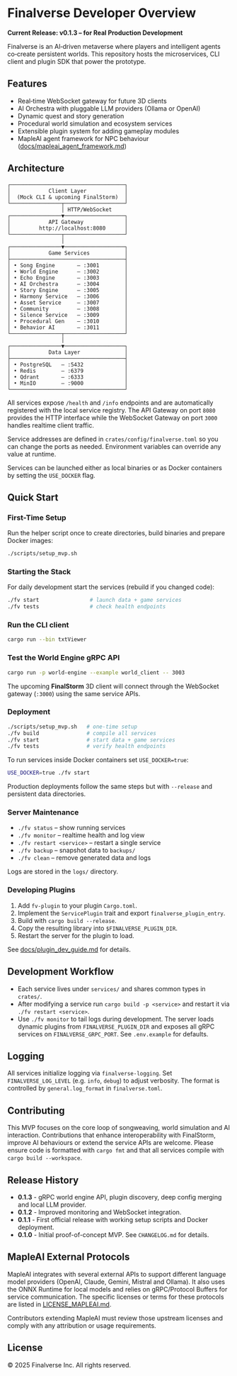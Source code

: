 # Finalverse Developer Overview

**Current Release: v0.1.3 – for Real Production Development**

Finalverse is an AI‑driven metaverse where players and intelligent agents co‑create persistent worlds. This repository hosts the microservices, CLI client and plugin SDK that power the prototype.

## Features

- Real‑time WebSocket gateway for future 3D clients
- AI Orchestra with pluggable LLM providers (Ollama or OpenAI)
- Dynamic quest and story generation
- Procedural world simulation and ecosystem services
- Extensible plugin system for adding gameplay modules
- MapleAI agent framework for NPC behaviour ([docs/mapleai_agent_framework.md](docs/mapleai_agent_framework.md))

## Architecture

```
┌────────────────────────────────────┐
│            Client Layer            │
│  (Mock CLI & upcoming FinalStorm)  │
└────────────────┬───────────────────┘
                 │ HTTP/WebSocket
┌────────────────▼───────────────────┐
│            API Gateway             │
│         http://localhost:8080      │
└────────────────┬───────────────────┘
                 │
┌────────────────▼───────────────────┐
│            Game Services           │
├────────────────────────────────────┤
│ • Song Engine       – :3001        │
│ • World Engine      – :3002        │
│ • Echo Engine       – :3003        │
│ • AI Orchestra      – :3004        │
│ • Story Engine      – :3005        │
│ • Harmony Service   – :3006        │
│ • Asset Service     – :3007        │
│ • Community         – :3008        │
│ • Silence Service   – :3009        │
│ • Procedural Gen    – :3010        │
│ • Behavior AI       – :3011        │
└────────────────┬───────────────────┘
                 │
┌────────────────▼───────────────────┐
│            Data Layer              │
├────────────────────────────────────┤
│ • PostgreSQL   – :5432             │
│ • Redis        – :6379             │
│ • Qdrant       – :6333             │
│ • MinIO        – :9000             │
└────────────────────────────────────┘
```

All services expose `/health` and `/info` endpoints and are automatically registered with the local service registry. The API Gateway on port `8080` provides the HTTP interface while the WebSocket Gateway on port `3000` handles realtime client traffic.

Service addresses are defined in `crates/config/finalverse.toml` so you can change the ports as needed. Environment variables can override any value at runtime.

Services can be launched either as local binaries or as Docker containers by setting the `USE_DOCKER` flag.

## Quick Start

### First-Time Setup

Run the helper script once to create directories, build binaries and prepare Docker images:

```bash
./scripts/setup_mvp.sh
```

### Starting the Stack

For daily development start the services (rebuild if you changed code):

```bash
./fv start                # launch data + game services
./fv tests                # check health endpoints
```

### Run the CLI client

```bash
cargo run --bin txtViewer
```

### Test the World Engine gRPC API

```bash
cargo run -p world-engine --example world_client -- 3003
```

The upcoming **FinalStorm** 3D client will connect through the WebSocket gateway (`:3000`) using the same service APIs.

### Deployment

```bash
./scripts/setup_mvp.sh   # one-time setup
./fv build               # compile all services
./fv start               # start data + game services
./fv tests               # verify health endpoints
```

To run services inside Docker containers set `USE_DOCKER=true`:

```bash
USE_DOCKER=true ./fv start
```

Production deployments follow the same steps but with `--release` and persistent data directories.

### Server Maintenance

- `./fv status` – show running services
- `./fv monitor` – realtime health and log view
- `./fv restart <service>` – restart a single service
- `./fv backup` – snapshot data to `backups/`
- `./fv clean` – remove generated data and logs

Logs are stored in the `logs/` directory.

### Developing Plugins

1. Add `fv-plugin` to your plugin `Cargo.toml`.
2. Implement the `ServicePlugin` trait and export `finalverse_plugin_entry`.
3. Build with `cargo build --release`.
4. Copy the resulting library into `$FINALVERSE_PLUGIN_DIR`.
5. Restart the server for the plugin to load.

See [docs/plugin_dev_guide.md](docs/plugin_dev_guide.md) for details.

## Development Workflow

- Each service lives under `services/` and shares common types in `crates/`.
- After modifying a service run `cargo build -p <service>` and restart it via `./fv restart <service>`.
- Use `./fv monitor` to tail logs during development. The
  server loads dynamic plugins from `FINALVERSE_PLUGIN_DIR` and exposes all
  gRPC services on `FINALVERSE_GRPC_PORT`. See `.env.example` for defaults.

## Logging

All services initialize logging via `finalverse-logging`.
Set `FINALVERSE_LOG_LEVEL` (e.g. `info`, `debug`) to adjust verbosity.
The format is controlled by `general.log_format` in `finalverse.toml`.

## Contributing

This MVP focuses on the core loop of songweaving, world simulation and AI interaction. Contributions that enhance interoperability with FinalStorm, improve AI behaviours or extend the service APIs are welcome. Please ensure code is formatted with `cargo fmt` and that all services compile with `cargo build --workspace`.

## Release History

- **0.1.3** - gRPC world engine API, plugin discovery, deep config merging and local LLM provider.
- **0.1.2** - Improved monitoring and WebSocket integration.
- **0.1.1** - First official release with working setup scripts and Docker deployment.
- **0.1.0** - Initial proof-of-concept MVP. See `CHANGELOG.md` for details.

## MapleAI External Protocols

MapleAI integrates with several external APIs to support different language model providers (OpenAI, Claude, Gemini, Mistral and Ollama). It also uses the ONNX Runtime for local models and relies on gRPC/Protocol Buffers for service communication. The specific licenses or terms for these protocols are listed in [LICENSE_MAPLEAI.md](LICENSE_MAPLEAI.md).

Contributors extending MapleAI must review those upstream licenses and comply with any attribution or usage requirements.

## License

© 2025 Finalverse Inc. All rights reserved.
